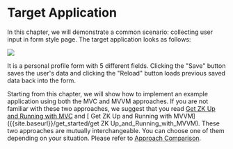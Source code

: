 # Target Application


In this chapter, we will demonstrate a common scenario: collecting user
input in form style page. The target application looks as follows:

![]({{site.baseurl}}/zk_essentials/images/ze-ch5-app.png)

It is a personal profile form with 5 different fields. Clicking the
"Save" button saves the user's data and clicking the "Reload" button
loads previous saved data back into the form.

Starting from this chapter, we will show how to implement an example
application using both the MVC and MVVM approaches. If you are not
familiar with these two approaches, we suggest that you read [ Get ZK Up
and Running with
MVC]({{site.baseurl}}/get_started/get_zk_up_and_running_with_mvc) and [
Get ZK Up and Running with
MVVM]({{site.baseurl}}/get_started/get ZK Up_and_Running_with_MVVM).
These two approaches are mutually interchangeable. You can choose one of
them depending on your situation. Please refer to [ Approach
Comparison]({{site.baseurl}}/get_started/get_zk_up_and_running_with_mvvm#Approach_Comparison).
